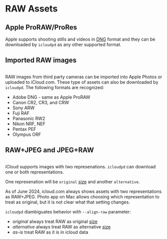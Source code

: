 # RAW Assets

## Apple ProRAW/ProRes

Apple supports shooting stills and videos in [DNG](https://en.wikipedia.org/wiki/Digital_Negative) format and 
they can be downloaded by `icloudpd` as any other supported format.

## Imported RAW images

```{versionadded} 1.19.0
```

RAW images from third party cameras can be imported into Apple Photos or uploaded to iCloud.com. 
These type of assets can also be downloaded by `icloudpd`. The following formats are recognized:

- Adobe DNG - same as Apple ProRAW
- Canon CR2, CR3, and CRW
- Sony ARW
- Fuji RAF
- Panasonic RW2
- Nikon NRF, NEF
- Pentax PEF
- Olympus ORF

## RAW+JPEG and JPEG+RAW

```{versionadded} 1.19.0
```

iCloud supports images with two represenations. `icloudpd` can download one or both representations.

One represenation will be `original` [size](size) and another `alternative`.

As of June 2024, icloud.com always shows assets with two representations as RAW+JPEG. Photo app on Mac
allows choosing which representation to treat as original, but it is not clear what that setting changes. 

`icloudpd` diambiguates behavior with `--align-raw` parameter:

- *original*        always treat RAW as original [size](size)
- *alternative*     always treat RAW as alternative [size](size)
- *as-is*           treat RAW as it is in icloud data
